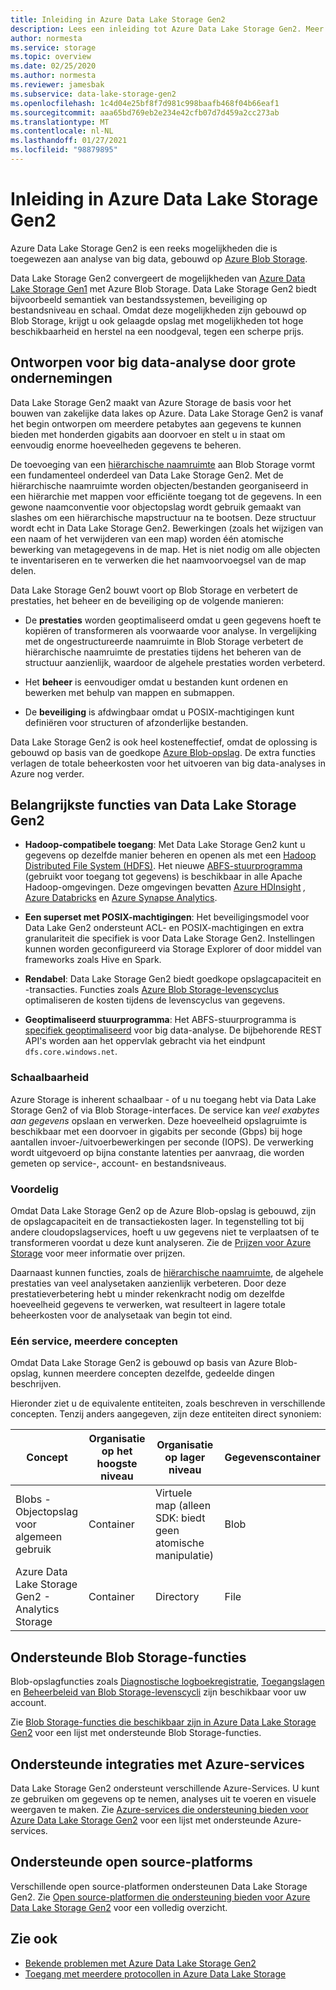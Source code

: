 ```yaml
---
title: Inleiding in Azure Data Lake Storage Gen2
description: Lees een inleiding tot Azure Data Lake Storage Gen2. Meer informatie over belangrijke functies. Bekijk de ondersteunde Blob-opslagfuncties, Azure-service-integraties en -platforms.
author: normesta
ms.service: storage
ms.topic: overview
ms.date: 02/25/2020
ms.author: normesta
ms.reviewer: jamesbak
ms.subservice: data-lake-storage-gen2
ms.openlocfilehash: 1c4d04e25bf8f7d981c998baafb468f04b66eaf1
ms.sourcegitcommit: aaa65bd769eb2e234e42cfb07d7d459a2cc273ab
ms.translationtype: MT
ms.contentlocale: nl-NL
ms.lasthandoff: 01/27/2021
ms.locfileid: "98879895"
---
```

# <a name="introduction-to-azure-data-lake-storage-gen2"></a>Inleiding in Azure Data Lake Storage Gen2

‎Azure Data Lake Storage Gen2 is een reeks mogelijkheden die is toegewezen aan analyse van big data, gebouwd op [Azure Blob Storage](storage-blobs-introduction.md). 

Data Lake Storage Gen2 convergeert de mogelijkheden van [Azure Data Lake Storage Gen1](../../data-lake-store/index.yml) met Azure Blob Storage. Data Lake Storage Gen2 biedt bijvoorbeeld semantiek van bestandssystemen, beveiliging op bestandsniveau en schaal. Omdat deze mogelijkheden zijn gebouwd op Blob Storage, krijgt u ook gelaagde opslag met mogelijkheden tot hoge beschikbaarheid en herstel na een noodgeval, tegen een scherpe prijs.

## <a name="designed-for-enterprise-big-data-analytics"></a>Ontworpen voor big data-analyse door grote ondernemingen

Data Lake Storage Gen2 maakt van Azure Storage de basis voor het bouwen van zakelijke data lakes op Azure. Data Lake Storage Gen2 is vanaf het begin ontworpen om meerdere petabytes aan gegevens te kunnen bieden met honderden gigabits aan doorvoer en stelt u in staat om eenvoudig enorme hoeveelheden gegevens te beheren.

De toevoeging van een [hiërarchische naamruimte](data-lake-storage-namespace.md) aan Blob Storage vormt een fundamenteel onderdeel van Data Lake Storage Gen2. Met de hiërarchische naamruimte worden objecten/bestanden georganiseerd in een hiërarchie met mappen voor efficiënte toegang tot de gegevens. In een gewone naamconventie voor objectopslag wordt gebruik gemaakt van slashes om een hiërarchische mapstructuur na te bootsen. Deze structuur wordt echt in Data Lake Storage Gen2. Bewerkingen (zoals het wijzigen van een naam of het verwijderen van een map) worden één atomische bewerking van metagegevens in de map. Het is niet nodig om alle objecten te inventariseren en te verwerken die het naamvoorvoegsel van de map delen.

Data Lake Storage Gen2 bouwt voort op Blob Storage en verbetert de prestaties, het beheer en de beveiliging op de volgende manieren:

-   De **prestaties** worden geoptimaliseerd omdat u geen gegevens hoeft te kopiëren of transformeren als voorwaarde voor analyse. In vergelijking met de ongestructureerde naamruimte in Blob Storage verbetert de hiërarchische naamruimte de prestaties tijdens het beheren van de structuur aanzienlijk, waardoor de algehele prestaties worden verbeterd.

-   Het **beheer** is eenvoudiger omdat u bestanden kunt ordenen en bewerken met behulp van mappen en submappen.

-   De **beveiliging** is afdwingbaar omdat u POSIX-machtigingen kunt definiëren voor structuren of afzonderlijke bestanden.

Data Lake Storage Gen2 is ook heel kosteneffectief, omdat de oplossing is gebouwd op basis van de goedkope [Azure Blob-opslag](storage-blobs-introduction.md). De extra functies verlagen de totale beheerkosten voor het uitvoeren van big data-analyses in Azure nog verder.

## <a name="key-features-of-data-lake-storage-gen2"></a>Belangrijkste functies van Data Lake Storage Gen2

-   **Hadoop-compatibele toegang**: Met Data Lake Storage Gen2 kunt u gegevens op dezelfde manier beheren en openen als met een [Hadoop Distributed File System (HDFS)](https://hadoop.apache.org/docs/current/hadoop-project-dist/hadoop-hdfs/HdfsDesign.html). Het nieuwe [ABFS-stuurprogramma](data-lake-storage-abfs-driver.md) (gebruikt voor toegang tot gegevens) is beschikbaar in alle Apache Hadoop-omgevingen. Deze omgevingen bevatten [Azure HDInsight](../../hdinsight/index.yml) *,* [Azure Databricks](/azure/databricks/) en [Azure Synapse Analytics](../../synapse-analytics/index.yml).

-   **Een superset met POSIX-machtigingen**: Het beveiligingsmodel voor Data Lake Gen2 ondersteunt ACL- en POSIX-machtigingen en extra granulariteit die specifiek is voor Data Lake Storage Gen2. Instellingen kunnen worden geconfigureerd via Storage Explorer of door middel van frameworks zoals Hive en Spark.

-   **Rendabel**: Data Lake Storage Gen2 biedt goedkope opslagcapaciteit en -transacties. Functies zoals [Azure Blob Storage-levenscyclus](storage-lifecycle-management-concepts.md) optimaliseren de kosten tijdens de levenscyclus van gegevens.

-   **Geoptimaliseerd stuurprogramma**: Het ABFS-stuurprogramma is [specifiek geoptimaliseerd](data-lake-storage-abfs-driver.md) voor big data-analyse. De bijbehorende REST API's worden aan het oppervlak gebracht via het eindpunt `dfs.core.windows.net`.

### <a name="scalability"></a>Schaalbaarheid

Azure Storage is inherent schaalbaar - of u nu toegang hebt via Data Lake Storage Gen2 of via Blob Storage-interfaces. De service kan *veel exabytes aan gegevens* opslaan en verwerken. Deze hoeveelheid opslagruimte is beschikbaar met een doorvoer in gigabits per seconde (Gbps) bij hoge aantallen invoer-/uitvoerbewerkingen per seconde (IOPS). De verwerking wordt uitgevoerd op bijna constante latenties per aanvraag, die worden gemeten op service-, account- en bestandsniveaus.

### <a name="cost-effectiveness"></a>Voordelig

Omdat Data Lake Storage Gen2 op de Azure Blob-opslag is gebouwd, zijn de opslagcapaciteit en de transactiekosten lager. In tegenstelling tot bij andere cloudopslagservices, hoeft u uw gegevens niet te verplaatsen of te transformeren voordat u deze kunt analyseren. Zie de [Prijzen voor Azure Storage](https://azure.microsoft.com/pricing/details/storage) voor meer informatie over prijzen.

Daarnaast kunnen functies, zoals de [hiërarchische naamruimte](data-lake-storage-namespace.md), de algehele prestaties van veel analysetaken aanzienlijk verbeteren. Door deze prestatieverbetering hebt u minder rekenkracht nodig om dezelfde hoeveelheid gegevens te verwerken, wat resulteert in lagere totale beheerkosten voor de analysetaak van begin tot eind.

### <a name="one-service-multiple-concepts"></a>Eén service, meerdere concepten

Omdat Data Lake Storage Gen2 is gebouwd op basis van Azure Blob-opslag, kunnen meerdere concepten dezelfde, gedeelde dingen beschrijven.

Hieronder ziet u de equivalente entiteiten, zoals beschreven in verschillende concepten. Tenzij anders aangegeven, zijn deze entiteiten direct synoniem:

| Concept                                | Organisatie op het hoogste niveau | Organisatie op lager niveau                                            | Gegevenscontainer |
|----------------------------------------|------------------------|---------------------------------------------------------------------|----------------|
| Blobs - Objectopslag voor algemeen gebruik | Container              | Virtuele map (alleen SDK: biedt geen atomische manipulatie) | Blob           |
| Azure Data Lake Storage Gen2 - Analytics Storage          | Container            | Directory                                                           | File           |

## <a name="supported-blob-storage-features"></a>Ondersteunde Blob Storage-functies

Blob-opslagfuncties zoals [Diagnostische logboekregistratie](../common/storage-analytics-logging.md), [Toegangslagen](storage-blob-storage-tiers.md) en [Beheerbeleid van Blob Storage-levenscycli](storage-lifecycle-management-concepts.md) zijn beschikbaar voor uw account. 

Zie [Blob Storage-functies die beschikbaar zijn in Azure Data Lake Storage Gen2](data-lake-storage-supported-blob-storage-features.md) voor een lijst met ondersteunde Blob Storage-functies.

## <a name="supported-azure-service-integrations"></a>Ondersteunde integraties met Azure-services

Data Lake Storage Gen2 ondersteunt verschillende Azure-Services. U kunt ze gebruiken om gegevens op te nemen, analyses uit te voeren en visuele weergaven te maken. Zie [Azure-services die ondersteuning bieden voor Azure Data Lake Storage Gen2](data-lake-storage-supported-azure-services.md) voor een lijst met ondersteunde Azure-services.

## <a name="supported-open-source-platforms"></a>Ondersteunde open source-platforms

Verschillende open source-platformen ondersteunen Data Lake Storage Gen2. Zie [Open source-platformen die ondersteuning bieden voor Azure Data Lake Storage Gen2](data-lake-storage-supported-open-source-platforms.md) voor een volledig overzicht.

## <a name="see-also"></a>Zie ook

- [Bekende problemen met Azure Data Lake Storage Gen2](data-lake-storage-known-issues.md)
- [Toegang met meerdere protocollen in Azure Data Lake Storage](data-lake-storage-multi-protocol-access.md)